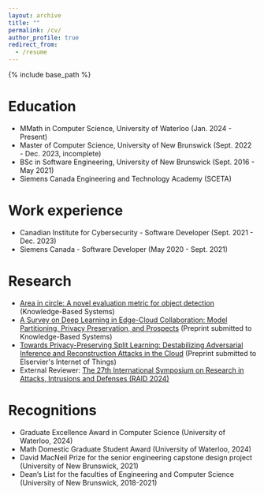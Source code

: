 ```yaml
---
layout: archive
title: ""
permalink: /cv/
author_profile: true
redirect_from:
  - /resume
---
```


{% include base_path %}

Education
======
* MMath in Computer Science, University of Waterloo (Jan. 2024 - Present)
* Master of Computer Science, University of New Brunswick (Sept. 2022 - Dec. 2023, incomplete)
* BSc in Software Engineering, University of New Brunswick (Sept. 2016 - May 2021)
* Siemens Canada Engineering and Technology Academy (SCETA)

Work experience
======
* Canadian Institute for Cybersecurity - Software Developer (Sept. 2021 - Dec. 2023)
* Siemens Canada - Software Developer (May 2020 - Sept. 2021)

Research
======
* [Area in circle: A novel evaluation metric for object detection](https://doi.org/10.1016/j.knosys.2024.111684) (Knowledge-Based Systems)
* [A Survey on Deep Learning in Edge-Cloud Collaboration: Model Partitioning, Privacy Preservation, and Prospects](https://dx.doi.org/10.2139/ssrn.4799595) (Preprint submitted to Knowledge-Based Systems)
* [Towards Privacy-Preserving Split Learning: Destabilizing Adversarial Inference and Reconstruction Attacks in the Cloud](https://dx.doi.org/10.2139/ssrn.5062204) (Preprint submitted to Elservier's Internet of Things)
* External Reviewer: [The 27th International Symposium on Research in Attacks, Intrusions and Defenses (RAID 2024)](https://raid2024.github.io/)

Recognitions
======
* Graduate Excellence Award in Computer Science (University of Waterloo, 2024)
* Math Domestic Graduate Student Award (University of Waterloo, 2024)
* David MacNeil Prize for the senior engineering capstone design project (University of New Brunswick, 2021)
* Dean’s List for the faculties of Engineering and Computer Science (University of New Brunswick, 2018-2021)
